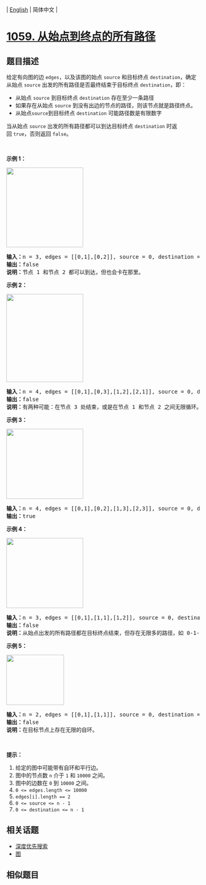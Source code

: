 
| [English](README_EN.md) | 简体中文 |

# [1059. 从始点到终点的所有路径](https://leetcode-cn.com/problems/all-paths-from-source-lead-to-destination/)

## 题目描述

<p>给定有向图的边&nbsp;<code>edges</code>，以及该图的始点&nbsp;<code>source</code>&nbsp;和目标终点&nbsp;<code>destination</code>，确定从始点&nbsp;<code>source</code>&nbsp;出发的所有路径是否最终结束于目标终点&nbsp;<code>destination</code>，即：</p>

<ul>
	<li>从始点&nbsp;<code>source</code> 到目标终点&nbsp;<code>destination</code> 存在至少一条路径</li>
	<li>如果存在从始点&nbsp;<code>source</code> 到没有出边的节点的路径，则该节点就是路径终点。</li>
	<li>从始点<code>source</code>到目标终点&nbsp;<code>destination</code> 可能路径数是有限数字</li>
</ul>

<p>当从始点&nbsp;<code>source</code> 出发的所有路径都可以到达目标终点&nbsp;<code>destination</code> 时返回&nbsp;<code>true</code>，否则返回 <code>false</code>。</p>

<p>&nbsp;</p>

<p><strong>示例 1：</strong></p>

<p><img alt="" src="https://assets.leetcode-cn.com/aliyun-lc-upload/uploads/2019/03/21/485_example_1.png" style="height: 208px; width: 200px;"></p>

<pre><strong>输入：</strong>n = 3, edges = [[0,1],[0,2]], source = 0, destination = 2
<strong>输出：</strong>false
<strong>说明：</strong>节点 1 和节点 2 都可以到达，但也会卡在那里。
</pre>

<p><strong>示例 2：</strong></p>

<p><img alt="" src="https://assets.leetcode-cn.com/aliyun-lc-upload/uploads/2019/03/21/485_example_2.png" style="height: 230px; width: 200px;"></p>

<pre><strong>输入：</strong>n = 4, edges = [[0,1],[0,3],[1,2],[2,1]], source = 0, destination = 3
<strong>输出：</strong>false
<strong>说明：</strong>有两种可能：在节点 3 处结束，或是在节点 1 和节点 2 之间无限循环。
</pre>

<p><strong>示例 3：</strong></p>

<p><img alt="" src="https://assets.leetcode-cn.com/aliyun-lc-upload/uploads/2019/03/21/485_example_3.png" style="height: 183px; width: 200px;"></p>

<pre><strong>输入：</strong>n = 4, edges = [[0,1],[0,2],[1,3],[2,3]], source = 0, destination = 3
<strong>输出：</strong>true
</pre>

<p><strong>示例 4：</strong></p>

<p><img alt="" src="https://assets.leetcode-cn.com/aliyun-lc-upload/uploads/2019/03/21/485_example_4.png" style="height: 183px; width: 200px;"></p>

<pre><strong>输入：</strong>n = 3, edges = [[0,1],[1,1],[1,2]], source = 0, destination = 2
<strong>输出：</strong>false
<strong>说明：</strong>从始点出发的所有路径都在目标终点结束，但存在无限多的路径，如 0-1-2，0-1-1-2，0-1-1-1-2，0-1-1-1-1-2 等。
</pre>

<p><strong>示例 5：</strong></p>

<p><img alt="" src="https://assets.leetcode-cn.com/aliyun-lc-upload/uploads/2019/03/21/485_example_5.png" style="height: 131px; width: 150px;"></p>

<pre><strong>输入：</strong>n = 2, edges = [[0,1],[1,1]], source = 0, destination = 1
<strong>输出：</strong>false
<strong>说明：</strong>在目标节点上存在无限的自环。
</pre>

<p>&nbsp;</p>

<p><strong>提示：</strong></p>

<ol>
	<li>给定的图中可能带有自环和平行边。</li>
	<li>图中的节点数&nbsp;<code>n</code>&nbsp;介于&nbsp;<code>1</code> 和&nbsp;<code>10000</code>&nbsp;之间。</li>
	<li>图中的边数在&nbsp;<code>0</code> 到&nbsp;<code>10000</code>&nbsp;之间。</li>
	<li><code>0 &lt;= edges.length &lt;= 10000</code></li>
	<li><code>edges[i].length == 2</code></li>
	<li><code>0 &lt;= source &lt;= n - 1</code></li>
	<li><code>0 &lt;= destination &lt;= n - 1</code></li>
</ol>


## 相关话题

- [深度优先搜索](https://leetcode-cn.com/tag/depth-first-search)
- [图](https://leetcode-cn.com/tag/graph)

## 相似题目


